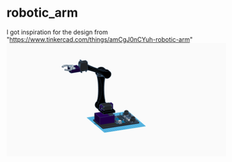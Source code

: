 # robotic_arm

I got inspiration for the design from "https://www.tinkercad.com/things/amCgJ0nCYuh-robotic-arm"
<img src="https://github.com/berhanozturk/robotic_arm/blob/main/Robotic%20Arm.png?raw=true">
